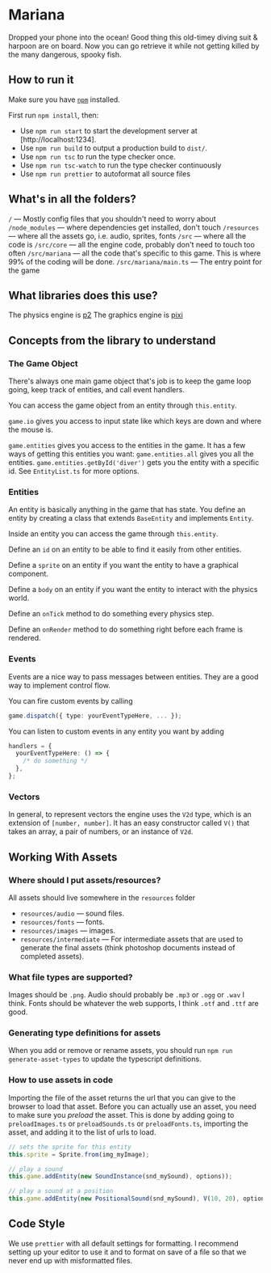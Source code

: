# Mariana

Dropped your phone into the ocean! Good thing this old-timey diving suit & harpoon are on board. Now you can go retrieve it while not getting killed by the many dangerous, spooky fish.

## How to run it

Make sure you have [`npm`](https://www.npmjs.com/) installed.

First run `npm install`, then:

- Use `npm run start` to start the development server at [http://localhost:1234].
- Use `npm run build` to output a production build to `dist/`.
- Use `npm run tsc` to run the type checker once.
- Use `npm run tsc-watch` to run the type checker continuously
- Use `npm run prettier` to autoformat all source files

## What's in all the folders?

`/` — Mostly config files that you shouldn't need to worry about
`/node_modules` — where dependencies get installed, don't touch
`/resources` — where all the assets go, i.e. audio, sprites, fonts
`/src` — where all the code is
`/src/core` — all the engine code, probably don't need to touch too often
`/src/mariana` — all the code that's specific to this game. This is where 99% of the coding will be done.
`/src/mariana/main.ts` — The entry point for the game

## What libraries does this use?

The physics engine is [p2](https://github.com/schteppe/p2.js)
The graphics engine is [pixi](https://github.com/pixijs/pixi.js)

## Concepts from the library to understand

### The Game Object

There's always one main game object that's job is to keep the game loop going, keep track of entities, and call event handlers.

You can access the game object from an entity through `this.entity`.

`game.io` gives you access to input state like which keys are down and where the mouse is.

`game.entities` gives you access to the entities in the game. It has a few ways of getting this entities you want:
`game.entities.all` gives you all the entities.
`game.entities.getById('diver')` gets you the entity with a specific id.
See `EntityList.ts` for more options.

### Entities

An entity is basically anything in the game that has state.
You define an entity by creating a class that extends `BaseEntity` and implements `Entity`.

Inside an entity you can access the game through `this.entity`.

Define an `id` on an entity to be able to find it easily from other entities.

Define a `sprite` on an entity if you want the entity to have a graphical component.

Define a `body` on an entity if you want the entity to interact with the physics world.

Define an `onTick` method to do something every physics step.

Define an `onRender` method to do something right before each frame is rendered.

### Events

Events are a nice way to pass messages between entities.
They are a good way to implement control flow.

You can fire custom events by calling

```typescript
game.dispatch({ type: yourEventTypeHere, ... });
```

You can listen to custom events in any entity you want by adding

```typescript
handlers = {
  yourEventTypeHere: () => {
    /* do something */
  },
};
```

### Vectors

In general, to represent vectors the engine uses the `V2d` type, which is an extension of `[number, number]`.
It has an easy constructor called `V()` that takes an array, a pair of numbers, or an instance of `V2d`.

## Working With Assets

### Where should I put assets/resources?

All assets should live somewhere in the `resources` folder

- `resources/audio` — sound files.
- `resources/fonts` — fonts.
- `resources/images` — images.
- `resources/intermediate` — For intermediate assets that are used to generate the final assets (think photoshop documents instead of completed assets).

### What file types are supported?

Images should be `.png`.
Audio should probably be `.mp3` or `.ogg` or `.wav` I think.
Fonts should be whatever the web supports, I think `.otf` and `.ttf` are good.

### Generating type definitions for assets

When you add or remove or rename assets, you should run `npm run generate-asset-types` to update the typescript definitions.

### How to use assets in code

Importing the file of the asset returns the url that you can give to the browser to load that asset.
Before you can actually use an asset, you need to make sure you _preload_ the asset.
This is done by adding going to `preloadImages.ts` or `preloadSounds.ts` or `preloadFonts.ts`, importing the asset, and adding it to the list of urls to load.

```typescript
// sets the sprite for this entity
this.sprite = Sprite.from(img_myImage);

// play a sound
this.game.addEntity(new SoundInstance(snd_mySound), options));

// play a sound at a position
this.game.addEntity(new PositionalSound(snd_mySound), V(10, 20), options));
```

## Code Style

We use `prettier` with all default settings for formatting.
I recommend setting up your editor to use it and to format on save of a file so that we never end up with misformatted files.
